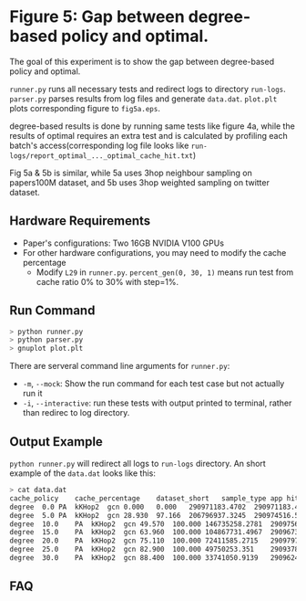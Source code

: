 # Figure 5: Gap between degree-based policy and optimal.

The goal of this experiment is to show the gap between degree-based policy and optimal.

`runner.py` runs all necessary tests and redirect logs to directory `run-logs`.
`parser.py` parses results from log files and generate `data.dat`.
`plot.plt` plots corresponding figure to `fig5a.eps`.

degree-based results is done by running same tests like figure 4a, while the results of optimal requires an extra test and is calculated by profiling each batch's access(corresponding log file looks like `run-logs/report_optimal_..._optimal_cache_hit.txt`)

Fig 5a & 5b is similar, while 5a uses 3hop neighbour sampling on papers100M dataset, and 5b uses 3hop weighted sampling on twitter dataset.

## Hardware Requirements

- Paper's configurations: Two 16GB NVIDIA V100 GPUs
- For other hardware configurations, you may need to modify the cache percentage
  -  Modify `L29` in `runner.py`. `percent_gen(0, 30, 1)` means run test from cache ratio 0% to 30% with step=1%.

## Run Command

```sh
> python runner.py
> python parser.py
> gnuplot plot.plt
```

There are serveral command line arguments for `runner.py`:

- `-m`, `--mock`: Show the run command for each test case but not actually run it
- `-i`, `--interactive`: run these tests with output printed to terminal, rather than redirec to log directory.

## Output Example

`python runner.py` will redirect all logs to `run-logs` directory. An short example of the `data.dat` looks like this:
```sh
> cat data.dat
cache_policy	cache_percentage	dataset_short	sample_type	app	hit_percent	optimal_hit_percent	batch_miss_nbytes	batch_feat_nbytes
degree	0.0	PA	kKHop2	gcn	0.000	0.000	290971183.4702	290971183.4702
degree	5.0	PA	kKHop2	gcn	28.930	97.166	206796937.3245	290974516.5563
degree	10.0	PA	kKHop2	gcn	49.570	100.000	146735258.2781	290975610.0662
degree	15.0	PA	kKHop2	gcn	63.960	100.000	104867731.4967	290967316.3444
degree	20.0	PA	kKHop2	gcn	75.110	100.000	72411585.2715	290979756.9272
degree	25.0	PA	kKHop2	gcn	82.900	100.000	49750253.351	290937805.1391
degree	30.0	PA	kKHop2	gcn	88.400	100.000	33741050.9139	290962416.7417

```

## FAQ